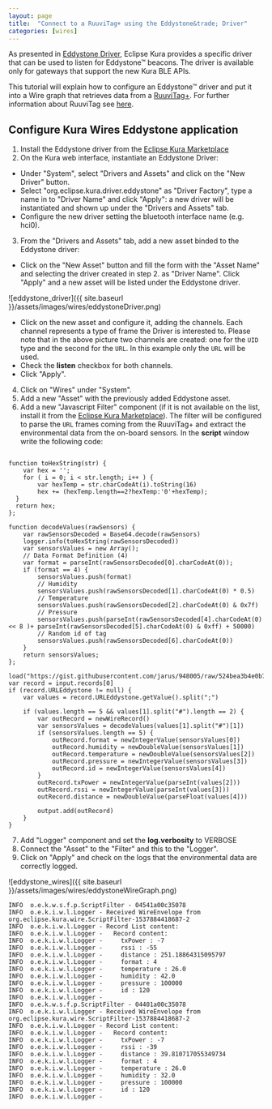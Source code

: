 ```yaml
---
layout: page
title:  "Connect to a RuuviTag+ using the Eddystone&trade; Driver"
categories: [wires]
---
```


As presented in [Eddystone Driver](eddystone-driver.html), Eclipse Kura provides a specific driver that can be used to listen for Eddystone&trade; beacons. The driver is available only for gateways that support the new Kura BLE APIs.

This tutorial will explain how to configure an Eddystone&trade; driver and put it into a Wire graph that retrieves data from a [RuuviTag+](https://ruuvi.com/ruuvitag-specs/). For further information about RuuviTag see [here](https://lab.ruuvi.com/).

## Configure Kura Wires Eddystone application

1. Install the Eddystone driver from the [Eclipse Kura Marketplace](https://marketplace.eclipse.org/content/eddystone-driver-eclipse-kura)
2. On the Kura web interface, instantiate an Eddystone Driver:
  * Under "System", select "Drivers and Assets" and click on the "New Driver" button.
  * Select "org.eclipse.kura.driver.eddystone" as "Driver Factory", type a name in to "Driver Name" and click "Apply": a new driver will be instantiated and shown up under the "Drivers and Assets" tab.
  * Configure the new driver setting the bluetooth interface name (e.g. hci0).
3. From the "Drivers and Assets" tab, add a new asset binded to the Eddystone driver:
  * Click on the "New Asset" button and fill the form with the "Asset Name" and selecting the driver created in step 2. as "Driver Name". Click "Apply" and a new asset will be listed under the Eddystone driver.

  ![eddystone_driver]({{ site.baseurl }}/assets/images/wires/eddystoneDriver.png)

  * Click on the new asset and configure it, adding the channels. Each channel represents a type of frame the Driver is interested to. Please note that in the above picture two channels are created: one for the `UID` type and the second for the `URL`. In this example only the `URL` will be used.
  * Check the **listen** checkbox for both channels.
  * Click "Apply".

4. Click on "Wires" under "System".
5. Add a new "Asset" with the previously added Eddystone asset.
6. Add a new "Javascript Filter" component (if it is not available on the list, install it from the [Eclipse Kura Marketplace](https://marketplace.eclipse.org/content/wires-script-filter-kura)). The filter will be configured to parse the `URL` frames coming from the RuuviTag+ and extract the environmental data from the on-board sensors. In the **script** window write the following code:

```

function toHexString(str) {
    var hex = '';
    for ( i = 0; i < str.length; i++ ) {
        var hexTemp = str.charCodeAt(i).toString(16)
        hex += (hexTemp.length==2?hexTemp:'0'+hexTemp);
  }
  return hex;
};

function decodeValues(rawSensors) {
    var rawSensorsDecoded = Base64.decode(rawSensors)
    logger.info(toHexString(rawSensorsDecoded))
    var sensorsValues = new Array();
    // Data Format Definition (4)
    var format = parseInt(rawSensorsDecoded[0].charCodeAt(0));
    if (format == 4) {
        sensorsValues.push(format)
        // Humidity
        sensorsValues.push(rawSensorsDecoded[1].charCodeAt(0) * 0.5)
        // Temperature
        sensorsValues.push(rawSensorsDecoded[2].charCodeAt(0) & 0x7f)
        // Pressure
        sensorsValues.push(parseInt(rawSensorsDecoded[4].charCodeAt(0) << 8 )+ parseInt(rawSensorsDecoded[5].charCodeAt(0) & 0xff) + 50000)
        // Random id of tag
        sensorsValues.push(rawSensorsDecoded[6].charCodeAt(0))
    }
    return sensorsValues;
};

load("https://gist.githubusercontent.com/jarus/948005/raw/524bea3b4e0b74c06c9cfd2a8e54429dda1918fe/base64.js")
var record = input.records[0]
if (record.URLEddystone != null) {
    var values = record.URLEddystone.getValue().split(";")

    if (values.length == 5 && values[1].split("#").length == 2) {
        var outRecord = newWireRecord()
        var sensorsValues = decodeValues(values[1].split("#")[1])
        if (sensorsValues.length == 5) {
            outRecord.format = newIntegerValue(sensorsValues[0])
            outRecord.humidity = newDoubleValue(sensorsValues[1])
            outRecord.temperature = newDoubleValue(sensorsValues[2])
            outRecord.pressure = newIntegerValue(sensorsValues[3])
            outRecord.id = newIntegerValue(sensorsValues[4])
        }
        outRecord.txPower = newIntegerValue(parseInt(values[2]))
        outRecord.rssi = newIntegerValue(parseInt(values[3]))
        outRecord.distance = newDoubleValue(parseFloat(values[4]))

        output.add(outRecord)
    }
}
```

7. Add "Logger" component and set the **log.verbosity** to VERBOSE
8. Connect the "Asset" to the "Filter" and this to the "Logger".
9.  Click on "Apply" and check on the logs that the environmental data are correctly logged.

![eddystone_wires]({{ site.baseurl }}/assets/images/wires/eddystoneWireGraph.png)

```
INFO  o.e.k.w.s.f.p.ScriptFilter - 04541a00c35078
INFO  o.e.k.i.w.l.Logger - Received WireEnvelope from org.eclipse.kura.wire.ScriptFilter-1537884418687-2
INFO  o.e.k.i.w.l.Logger - Record List content:
INFO  o.e.k.i.w.l.Logger -   Record content:
INFO  o.e.k.i.w.l.Logger -     txPower : -7
INFO  o.e.k.i.w.l.Logger -     rssi : -55
INFO  o.e.k.i.w.l.Logger -     distance : 251.18864315095797
INFO  o.e.k.i.w.l.Logger -     format : 4
INFO  o.e.k.i.w.l.Logger -     temperature : 26.0
INFO  o.e.k.i.w.l.Logger -     humidity : 42.0
INFO  o.e.k.i.w.l.Logger -     pressure : 100000
INFO  o.e.k.i.w.l.Logger -     id : 120
INFO  o.e.k.i.w.l.Logger -
INFO  o.e.k.w.s.f.p.ScriptFilter - 04401a00c35078
INFO  o.e.k.i.w.l.Logger - Received WireEnvelope from org.eclipse.kura.wire.ScriptFilter-1537884418687-2
INFO  o.e.k.i.w.l.Logger - Record List content:
INFO  o.e.k.i.w.l.Logger -   Record content:
INFO  o.e.k.i.w.l.Logger -     txPower : -7
INFO  o.e.k.i.w.l.Logger -     rssi : -39
INFO  o.e.k.i.w.l.Logger -     distance : 39.810717055349734
INFO  o.e.k.i.w.l.Logger -     format : 4
INFO  o.e.k.i.w.l.Logger -     temperature : 26.0
INFO  o.e.k.i.w.l.Logger -     humidity : 32.0
INFO  o.e.k.i.w.l.Logger -     pressure : 100000
INFO  o.e.k.i.w.l.Logger -     id : 120
INFO  o.e.k.i.w.l.Logger -
```